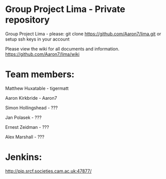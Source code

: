 Group Project Lima - Private repository
====

Group Project Lima - please: git clone https://github.com/Aaron7/lima.git or setup ssh keys in your account

Please view the wiki for all documents and information. https://github.com/Aaron7/lima/wiki

Team members:
===
Matthew Huxatable - tigermatt

Aaron Kirkbride - Aaron7

Simon Hollingshead - ???

Jan Polasek - ???

Ernest Zeidman - ???

Alex Marshall - ???

Jenkins:
===
http://pip.srcf.societies.cam.ac.uk:47877/
